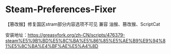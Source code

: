 # Steam-Preferences-Fixer
【篡改猴】修复国区stram部分内容选项不可见
兼容 油猴、篡改猴、ScriptCat

安装地址：https://greasyfork.org/zh-CN/scripts/476379-steam%E5%9B%BD%E5%8C%BA%E5%86%85%E5%AE%B9%E9%94%81%E5%8C%BA%E4%BF%AE%E5%A4%8D
